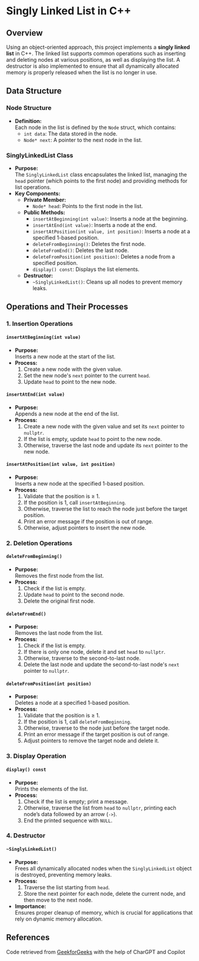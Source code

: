 # Singly Linked List in C++

## Overview
Using an object-oriented approach, this project implements a **singly linked list** in C++. The linked list supports common operations such as inserting and deleting nodes at various positions, as well as displaying the list. A destructor is also implemented to ensure that all dynamically allocated memory is properly released when the list is no longer in use.

## Data Structure

### Node Structure
- **Definition:**  
  Each node in the list is defined by the `Node` struct, which contains:
  - `int data`: The data stored in the node.
  - `Node* next`: A pointer to the next node in the list.

### SinglyLinkedList Class
- **Purpose:**  
  The `SinglyLinkedList` class encapsulates the linked list, managing the `head` pointer (which points to the first node) and providing methods for list operations.
- **Key Components:**
  - **Private Member:**
    - `Node* head`: Points to the first node in the list.
  - **Public Methods:**
    - `insertAtBeginning(int value)`: Inserts a node at the beginning.
    - `insertAtEnd(int value)`: Inserts a node at the end.
    - `insertAtPosition(int value, int position)`: Inserts a node at a specified 1-based position.
    - `deleteFromBeginning()`: Deletes the first node.
    - `deleteFromEnd()`: Deletes the last node.
    - `deleteFromPosition(int position)`: Deletes a node from a specified position.
    - `display() const`: Displays the list elements.
  - **Destructor:**
    - `~SinglyLinkedList()`: Cleans up all nodes to prevent memory leaks.

## Operations and Their Processes

### 1. Insertion Operations

#### `insertAtBeginning(int value)`
- **Purpose:**  
  Inserts a new node at the start of the list.
- **Process:**
  1. Create a new node with the given value.
  2. Set the new node's `next` pointer to the current `head`.
  3. Update `head` to point to the new node.

#### `insertAtEnd(int value)`
- **Purpose:**  
  Appends a new node at the end of the list.
- **Process:**
  1. Create a new node with the given value and set its `next` pointer to `nullptr`.
  2. If the list is empty, update `head` to point to the new node.
  3. Otherwise, traverse the last node and update its `next` pointer to the new node.

#### `insertAtPosition(int value, int position)`
- **Purpose:**  
  Inserts a new node at the specified 1-based position.
- **Process:**
  1. Validate that the position is ≥ 1.
  2. If the position is 1, call `insertAtBeginning`.
  3. Otherwise, traverse the list to reach the node just before the target position.
  4. Print an error message if the position is out of range.
  5. Otherwise, adjust pointers to insert the new node.

### 2. Deletion Operations

#### `deleteFromBeginning()`
- **Purpose:**  
  Removes the first node from the list.
- **Process:**
  1. Check if the list is empty.
  2. Update `head` to point to the second node.
  3. Delete the original first node.

#### `deleteFromEnd()`
- **Purpose:**  
  Removes the last node from the list.
- **Process:**
  1. Check if the list is empty.
  2. If there is only one node, delete it and set `head` to `nullptr`.
  3. Otherwise, traverse to the second-to-last node.
  4. Delete the last node and update the second-to-last node's `next` pointer to `nullptr`.

#### `deleteFromPosition(int position)`
- **Purpose:**  
  Deletes a node at a specified 1-based position.
- **Process:**
  1. Validate that the position is ≥ 1.
  2. If the position is 1, call `deleteFromBeginning`.
  3. Otherwise, traverse to the node just before the target node.
  4. Print an error message if the target position is out of range.
  5. Adjust pointers to remove the target node and delete it.

### 3. Display Operation

#### `display() const`
- **Purpose:**  
  Prints the elements of the list.
- **Process:**
  1. Check if the list is empty; print a message.
  2. Otherwise, traverse the list from `head` to `nullptr`, printing each node’s data followed by an arrow (`->`).
  3. End the printed sequence with `NULL`.

### 4. Destructor

#### `~SinglyLinkedList()`
- **Purpose:**  
  Frees all dynamically allocated nodes when the `SinglyLinkedList` object is destroyed, preventing memory leaks.
- **Process:**
  1. Traverse the list starting from `head`.
  2. Store the next pointer for each node, delete the current node, and then move to the next node.
- **Importance:**  
  Ensures proper cleanup of memory, which is crucial for applications that rely on dynamic memory allocation.

## References
Code retrieved from [GeekforGeeks](https://www.geeksforgeeks.org/cpp-linked-list/) with the help of CharGPT and Copilot
